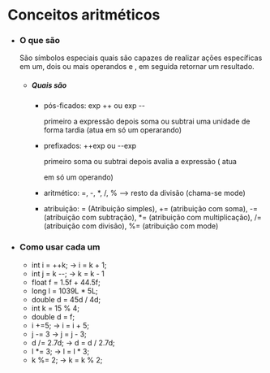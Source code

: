 # Conceitos aritméticos

- ### O que são

  São símbolos especiais quais são capazes de realizar ações específicas em um, dois ou mais operandos e , em seguida retornar um resultado.

  - ##### Quais são

    - pós-ficados: exp ++ ou exp --

      primeiro a expressão depois soma ou subtrai uma unidade de forma tardia (atua em só um operarando)

    - prefixados: ++exp ou --exp

      primeiro soma ou subtrai depois avalia a expressão ( atua

      em só um operando)

    - aritmético: =, -, *, /, % --> resto da divisão (chama-se mode)

    - atribuição: = (Atribuição simples), += (atribuição com soma), -= (atribuição com subtração), *= (atribuição com multiplicação), /= (atribuição com divisão), %= (atribuição com mode)

- ### Como usar cada  um

  - int i = ++k; -> i = k + 1;
  - int j = k --; -> k = k - 1
  - float f = 1.5f + 44.5f;
  - long l = 1039L * 5L;
  - double d = 45d / 4d;
  - int k = 15 % 4;
  - double d = f;
  - i +=5; -> i = i + 5;
  - j -= 3 -> j = j - 3;
  - d /= 2.7d; -> d = d / 2.7d;
  - l *= 3; -> l = l * 3;
  - k %= 2; -> k = k % 2;